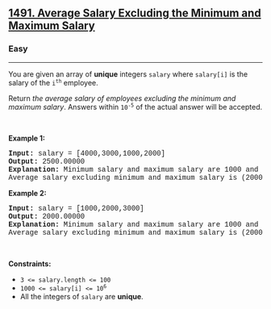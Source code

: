 <h2><a href="https://leetcode.com/problems/average-salary-excluding-the-minimum-and-maximum-salary/">1491. Average Salary Excluding the Minimum and Maximum Salary</a></h2><h3>Easy</h3><hr><div><p>You are given an array of <strong>unique</strong> integers <code style="font-family: monospace, Bangla1028, sans-serif;">salary</code> where <code style="font-family: monospace, Bangla1028, sans-serif;">salary[i]</code> is the salary of the <code style="font-family: monospace, Bangla1028, sans-serif;">i<sup>th</sup></code> employee.</p>

<p>Return <em>the average salary of employees excluding the minimum and maximum salary</em>. Answers within <code style="font-family: monospace, Bangla1028, sans-serif;">10<sup>-5</sup></code> of the actual answer will be accepted.</p>

<p>&nbsp;</p>
<p><strong class="example">Example 1:</strong></p>

<pre style="font-family: SFMono-Regular, Consolas, &quot;Liberation Mono&quot;, Menlo, Courier, monospace, Bangla1028, sans-serif;"><strong>Input:</strong> salary = [4000,3000,1000,2000]
<strong>Output:</strong> 2500.00000
<strong>Explanation:</strong> Minimum salary and maximum salary are 1000 and 4000 respectively.
Average salary excluding minimum and maximum salary is (2000+3000) / 2 = 2500
</pre>

<p><strong class="example">Example 2:</strong></p>

<pre style="font-family: SFMono-Regular, Consolas, &quot;Liberation Mono&quot;, Menlo, Courier, monospace, Bangla1028, sans-serif;"><strong>Input:</strong> salary = [1000,2000,3000]
<strong>Output:</strong> 2000.00000
<strong>Explanation:</strong> Minimum salary and maximum salary are 1000 and 3000 respectively.
Average salary excluding minimum and maximum salary is (2000) / 1 = 2000
</pre>

<p>&nbsp;</p>
<p><strong>Constraints:</strong></p>

<ul>
	<li><code style="font-family: monospace, Bangla1028, sans-serif;">3 &lt;= salary.length &lt;= 100</code></li>
	<li><code style="font-family: monospace, Bangla1028, sans-serif;">1000 &lt;= salary[i] &lt;= 10<sup>6</sup></code></li>
	<li>All the integers of <code style="font-family: monospace, Bangla1028, sans-serif;">salary</code> are <strong>unique</strong>.</li>
</ul>
</div>